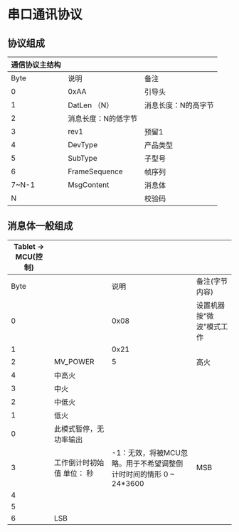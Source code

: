 # 串口通讯协议



## 协议组成

| 通信协议主结构 |                     |                     |
| -------------- | ------------------- | ------------------- |
| Byte           | 说明                | 备注                |
| 0              | 0xAA                | 引导头              |
| 1              | DatLen （N）        | 消息长度：N的高字节 |
| 2              | 消息长度：N的低字节 |                     |
| 3              | rev1                | 预留1               |
| 4              | DevType             | 产品类型            |
| 5              | SubType             | 子型号              |
| 6              | FrameSequence       | 帧序列              |
| 7~N-1          | MsgContent          | 消息体              |
| N              |                     | 校验码              |



## 消息体一般组成

| Tablet -> MCU(控制) |                                |                                                              |                          |
| ------------------- | ------------------------------ | ------------------------------------------------------------ | ------------------------ |
| Byte                |                                | 说明                                                         | 备注(字节内容)           |
| 0                   |                                | 0x08                                                         | 设置机器按“微波”模式工作 |
| 1                   |                                | 0x21                                                         |                          |
| 2                   | MV_POWER                       | 5                                                            | 高火                     |
| 4                   | 中高火                         |                                                              |                          |
| 3                   | 中火                           |                                                              |                          |
| 2                   | 中低火                         |                                                              |                          |
| 1                   | 低火                           |                                                              |                          |
| 0                   | 此模式暂停，无功率输出         |                                                              |                          |
| 3                   | 工作倒计时初始值     单位： 秒 | -1：无效，将被MCU忽略。用于不希望调整倒计时时间的情形     0 ~ 24*3600 | MSB                      |
| 4                   |                                |                                                              |                          |
| 5                   |                                |                                                              |                          |
| 6                   | LSB                            |                                                              |                          |

